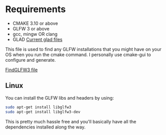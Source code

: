 # Requirements

- CMAKE 3.10 or above
- GLFW 3 or above
- gcc, mingw OR clang
- GLAD [Current glad files](https://gen.glad.sh/#generator=c&api=gl%3D3.3&profile=gl%3Dcore%2Cgles1%3Dcommon&options=LOADER)

This file is used to find any GLFW installations that you might have on your OS when you run the cmake command.
I personally use cmake-gui to configure and generate.

[FindGLFW3 file](../cmake/FindGLFW3.cmake)

## Linux

You can install the GLFW libs and headers by using:

```sh
sudo apt-get install libglfw3
sudo apt-get install libglfw3-dev
```

This is pretty much hassle free and you'll basically have all the dependencies installed along the way.
